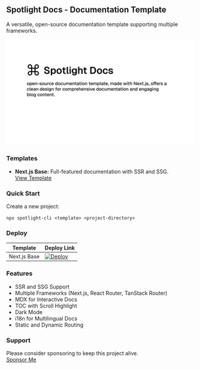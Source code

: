 ## Spotlight Docs -  Documentation Template

A versatile, open-source documentation template supporting multiple frameworks.

<img src="./resources/public-og.png" />


### Templates

- **Next.js Base:** Full-featured documentation with SSR and SSG.  
  [View Template](https://github.com/exionstech/spotlight-docs/tree/master/nextjs-base)



### Quick Start

Create a new project:

```plaintext
npx spotlight-cli <template> <project-directory>
```

### Deploy

| Template            | Deploy Link                                                                                                                                                                                                                                             |
| ------------------- | ------------------------------------------------------------------------------------------------------------------------------------------------------------------------------------------------------------------------------------------------------- |
| Next.js Base        | [![Deploy](https://vercel.com/button)](https://vercel.com/new/clone?repository-url=https://github.com/exionstech/spotlight-docs&project-name=nextjs-base&root-directory=nextjs-base)                                                                          |

### Features

- SSR and SSG Support
- Multiple Frameworks (Next.js, React Router, TanStack Router)
- MDX for Interactive Docs
- TOC with Scroll Highlight
- Dark Mode
- i18n for Multilingual Docs
- Static and Dynamic Routing

### Support

Please consider sponsoring to keep this project alive.  
[Sponsor Me](https://github.com/sponsors/exionstech)
